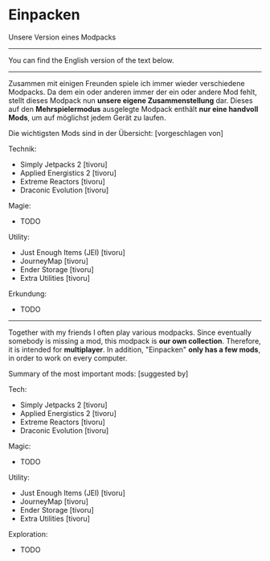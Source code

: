 # Einpacken

Unsere Version eines Modpacks


---


You can find the English version of the text below.


---


Zusammen mit einigen Freunden spiele ich immer wieder verschiedene Modpacks. Da dem ein oder anderen immer der ein oder andere Mod fehlt, stellt dieses Modpack nun **unsere eigene Zusammenstellung** dar.
Dieses auf den **Mehrspielermodus** ausgelegte Modpack enthält **nur eine handvoll Mods**, um auf möglichst jedem Gerät zu laufen.


Die wichtigsten Mods sind in der Übersicht: [vorgeschlagen von]

Technik:
- Simply Jetpacks 2 [tivoru]
- Applied Energistics 2 [tivoru]
- Extreme Reactors [tivoru]
- Draconic Evolution [tivoru]

Magie:
- TODO

Utility:
- Just Enough Items (JEI) [tivoru]
- JourneyMap [tivoru]
- Ender Storage [tivoru]
- Extra Utilities [tivoru]

Erkundung:
- TODO


---


Together with my friends I often play various modpacks. Since eventually somebody is missing a mod, this modpack is **our own collection**.
Therefore, it is intended for **multiplayer**. In addition, "Einpacken" **only has a few mods**, in order to work on every computer.


Summary of the most important mods: [suggested by]

Tech:
- Simply Jetpacks 2 [tivoru]
- Applied Energistics 2 [tivoru]
- Extreme Reactors [tivoru]
- Draconic Evolution [tivoru]

Magic:
- TODO

Utility:
- Just Enough Items (JEI) [tivoru]
- JourneyMap [tivoru]
- Ender Storage [tivoru]
- Extra Utilities [tivoru]

Exploration:
- TODO

